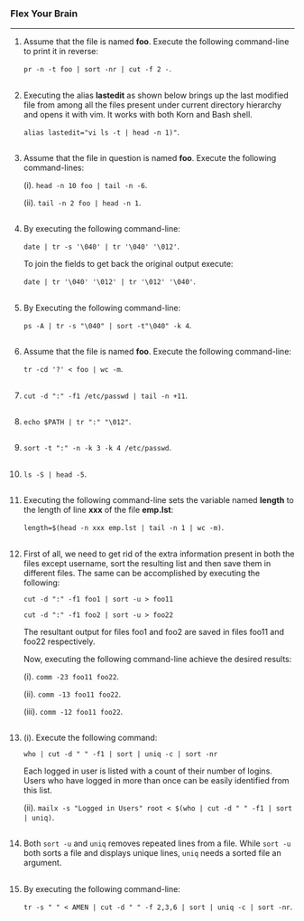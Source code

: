 ### Flex Your Brain

---

01. Assume that the file is named **foo**. Execute the following command-line to print it in reverse:

    `pr -n -t foo | sort -nr | cut -f 2 -`.

##

02. Executing the alias **lastedit** as shown below brings up the last modified file from among all the files present under current directory hierarchy and opens it with vim. It works with both Korn and Bash shell.

    `alias lastedit="vi ls -t | head -n 1)"`.

##

03. Assume that the file in question is named **foo**. Execute the following command-lines:

    (i). `head -n 10 foo | tail -n -6`.

    (ii). `tail -n 2 foo | head -n 1`.

##

04. By executing the following command-line:

    `date | tr -s '\040' | tr '\040' '\012'`.

    To join the fields to get back the original output execute:

    `date | tr '\040' '\012' | tr '\012' '\040'`.

##

05. By Executing the following command-line:

    `ps -A | tr -s "\040" | sort -t"\040" -k 4`.

##

06. Assume that the file is named **foo**. Execute the following command-line:

    `tr -cd '?' < foo | wc -m`.

##

07. `cut -d ":" -f1 /etc/passwd | tail -n +11`.

##

08. `echo $PATH | tr ":" "\012"`.

##

09. `sort -t ":" -n -k 3 -k 4 /etc/passwd`.

##

10. `ls -S | head -5`.

##

11. Executing the following command-line sets the variable named **length** to the length of line **xxx** of the file **emp.lst**:

    `length=$(head -n xxx emp.lst | tail -n 1 | wc -m)`.

##

12. First of all, we need to get rid of the extra information present in both the files except username, sort the resulting list and then save them in different files. The same can be accomplished by executing the following:

    `cut -d ":" -f1 foo1 | sort -u > foo11`

    `cut -d ":" -f1 foo2 | sort -u > foo22`

    The resultant output for files foo1 and foo2 are saved in files foo11 and foo22 respectively.

    Now, executing the following command-line achieve the desired results:

    (i). `comm -23 foo11 foo22`.

    (ii). `comm -13 foo11 foo22`.

    (iii). `comm -12 foo11 foo22`.

##

13. (i). Execute the following command:

    `who | cut -d " " -f1 | sort | uniq -c | sort -nr`

    Each logged in user is listed with a count of their number of logins. Users who have logged in more than once can be easily identified from this list.

    (ii). `mailx -s "Logged in Users" root < $(who | cut -d " " -f1 | sort | uniq)`.

##

14. Both `sort -u` and `uniq` removes repeated lines from a file. While `sort -u` both sorts a file and displays unique lines, `uniq` needs a sorted file an argument.

##

15. By executing the following command-line:

    `tr -s " " < AMEN | cut -d " " -f 2,3,6 | sort | uniq -c | sort -nr`.

##
